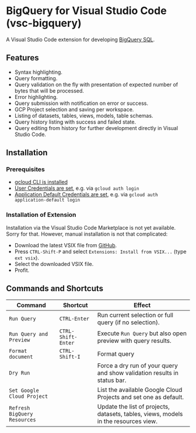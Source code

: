 # BigQuery for Visual Studio Code (vsc-bigquery)

A Visual Studio Code extension for developing [BigQuery SQL](https://cloud.google.com/bigquery/). 

## Features 

- Syntax highlighting.
- Query formatting.
- Query validation on the fly with presentation of expected number of bytes that will be processed.
- Error highlighting.
- Query submission with notification on error or success.
- GCP Project selection and saving per workspace.
- Listing of datasets, tables, views, models, table schemas.
- Query history listing with success and failed state.
- Query editing from history for further development directly in Visual Studio Code.

## Installation

### Prerequisites

- [gcloud CLI is installed](https://cloud.google.com/sdk/docs/install-sdk)
- [User Credentials are set](https://cloud.google.com/sdk/gcloud/reference/auth/login), e.g. via `gcloud auth login`
- [Application Default Credentials are set](https://cloud.google.com/sdk/gcloud/reference/auth/application-default), e.g. via `gcloud auth application-default login`

### Installation of Extension

Installation via the Visual Studio Code Marketplace is not yet available. Sorry for that. However, manual installation is not that complicated:
- Download the latest VSIX file from [GitHub](https://github.com/christophstockhusen/vsc-bigquery/releases).
- Press `CTRL-Shift-P` and select `Extensions: Install from VSIX...` (type `ext vsix`).
- Select the downloaded VSIX file.
- Profit.

## Commands and Shortcuts

| Command                      | Shortcut           | Effect                                                                              |
|------------------------------|--------------------|-------------------------------------------------------------------------------------|
| `Run Query`                  | `CTRL-Enter`       | Run current selection or full query (if no selection).                              |
| `Run Query and Preview`      | `CTRL-Shift-Enter` | Execute `Run Query` but also open preview with query results.                       |
| `Format document`            | `CTRL-Shift-I`     | Format query                                                                        |
| `Dry Run`                    |                    | Force a dry run of your query and show validation results in status bar.            |
| `Set Google Cloud Project`   |                    | List the available Google Cloud Projects and set one as default.                    |
| `Refresh BigQuery Resources` |                    | Update the list of projects, datasets, tables, views, models in the resources view. |
